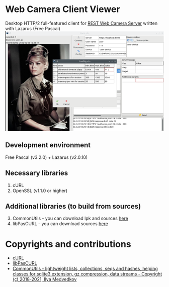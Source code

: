 # Web Camera Client Viewer
Desktop HTTP/2 full-featured client for [REST Web Camera Server](https://github.com/iLya2IK/wcwebcamserver) written with Lazarus (Free Pascal)
![alt text](https://github.com/iLya2IK/webcamclientviewer/blob/main/screenshots/Screenshot_20220206_183144.png?raw=true)

## Development environment
Free Pascal (v3.2.0) + Lazarus (v2.0.10)

## Necessary libraries
1. cURL
2. OpenSSL (v1.1.0 or higher)

## Additional libraries (to build from sources)
3. CommonUtils - you can download lpk and sources [here](https://github.com/iLya2IK/commonutils)
4. libPasCURL -  you can download sources [here](https://github.com/isemenkov/libpascurl)

# Copyrights and contributions
* [cURL](https://curl.se/libcurl)
* [libPasCURL](https://github.com/isemenkov/libpascurl)
* [CommonUtils - lightweight lists, collections, seqs and hashes, helping classes for sqlite3 extension, gz compression, data streams - Copyright (c) 2018-2021, Ilya Medvedkov](https://github.com/iLya2IK/commonutils)
